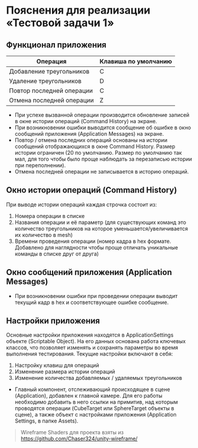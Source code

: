 # Пояснения для реализации «Тестовой задачи 1»

## Функционал приложения
| __Операция__ | __Клавиша по умолчанию__ |
|--------------|--------------------------|
| Добавление треугольников  | C|
| Удаление треугольников    | D| 
| Повтор последней операции | C|
| Отмена последней операции | Z| 

- При успехе вызванной операции производится обновление записей в окне истории операций (Command History) на экране.
- При возникновении ошибки выводится сообщение об ошибке в окно сообщений приложения (Application Messages) на экране.
- Повтор / отмена последних операций основаны на истории сообщений отображающихся в окне Command History. Размер истории ограничен (20 по умолчанию. Размер по умолчанию так мал, для того чтобы было проще наблюдать за перезаписью истории при переполнении).
- Отмена последней операции не записывается в историю операций.

## Окно истории операций (Command History)
При выводе истории операций каждая строчка состоит из:
1. Номера операции в списке
2. Названия операции и её параметр (для существующих команд это количество треугольников на которое уменьшается/увеличивается их количество в mesh)
3. Времени проведения операции (номер кадра в hex формате. Добавлено для наглядности чтобы проще отличать уникальные команды в списке друг от друга)

## Окно сообщений приложения (Application Messages)
- При возникновении ошибки при проведении операции выводит текущий кадр в hex и соответствующее ошибке сообщение.

## Настройки приложения
Основные настройки приложения находятся в ApplicationSettings объекте (Scriptable Object). На его данных основана работа ключевых классов, что позволяет изменять и сохранять параметры во время выполнения тестирования.
Текущие настройки включают в себя: 
1. Настройку клавиш для операций
2. Изменение размера истории операций
3. Изменение количества добавляемых / удаляемых треугольников

- Главный компонент, отслеживающий происходящее в сцене (Application), добавлен к главной камере. Для его работы необходимо добавить в него ссылки на примитив, над которым проводятся операции (CubeTarget или SphereTarget объекты в сцене), а также объект с настройками приложения (Application Settings, в папке Assets).

> Wireframe Shaders для проекта взяты из https://github.com/Chaser324/unity-wireframe/
